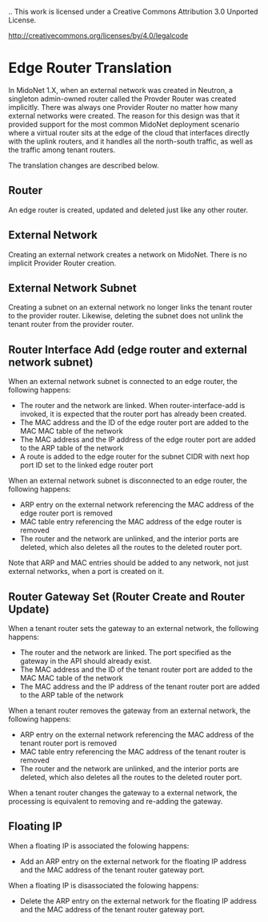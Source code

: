 ..
This work is licensed under a Creative Commons Attribution 3.0 Unported
License.

http://creativecommons.org/licenses/by/4.0/legalcode


# Edge Router Translation

In MidoNet 1.X, when an external network was created in Neutron, a singleton
admin-owned router called the Provder Router was created implicitly.  There was
always one Provider Router no matter how many external networks were created.
The reason for this design was that it provided support for the most common
MidoNet deployment scenario where a virtual router sits at the edge of the
cloud that interfaces directly with the uplink routers, and it handles all the
north-south traffic, as well as the traffic among tenant routers.

The translation changes are described below.

## Router

An edge router is created, updated and deleted just like any other router.


## External Network

Creating an external network creates a network on MidoNet.  There is no
implicit Provider Router creation.


## External Network Subnet

Creating a subnet on an external network no longer links the tenant router to
the provider router.  Likewise, deleting the subnet does not unlink the tenant
router from the provider router.


## Router Interface Add (edge router and external network subnet)

When an external network subnet is connected to an edge router, the following
happens:

 * The router and the network are linked.  When router-interface-add is
   invoked, it is expected that the router port has already been created.
 * The MAC address and the ID of the edge router port are added to the MAC
   MAC table of the network
 * The MAC address and the IP address of the edge router port are added to the
   ARP table of the network
 * A route is added to the edge router for the subnet CIDR with next hop port
   ID set to the linked edge router port

When an external network subnet is disconnected to an edge router, the
following happens:

 * ARP entry on the external network referencing the MAC address of the edge
   router port is removed
 * MAC table entry referencing the MAC address of the edge router is removed
 * The router and the network are unlinked, and the interior ports are deleted,
   which also deletes all the routes to the deleted router port.

Note that ARP and MAC entries should be added to any network, not just external
networks, when a port is created on it.


## Router Gateway Set (Router Create and Router Update)

When a tenant router sets the gateway to an external network, the following
happens:

 * The router and the network are linked.  The port specified as the gateway in
   the API should already exist.
 * The MAC address and the ID of the tenant router port are added to the MAC
   MAC table of the network
 * The MAC address and the IP address of the tenant router port are added to
   the ARP table of the network

When a tenant router removes the gateway from an external network, the
following happens:

 * ARP entry on the external network referencing the MAC address of the tenant
   router port is removed
 * MAC table entry referencing the MAC address of the tenant router is removed
 * The router and the network are unlinked, and the interior ports are deleted,
   which also deletes all the routes to the deleted router port.

When a tenant router changes the gateway to a external network, the processing
is equivalent to removing and re-adding the gateway.


## Floating IP

When a floating IP is associated the folowing happens:

 * Add an ARP entry on the external network for the floating IP address and the
   MAC address of the tenant router gateway port.

When a floating IP is disassociated the folowing happens:

 * Delete the ARP entry on the external network for the floating IP address and
   the MAC address of the tenant router gateway port.
